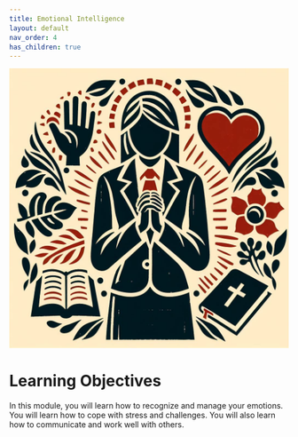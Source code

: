 ```yaml
---
title: Emotional Intelligence
layout: default
nav_order: 4
has_children: true
---
```


![Image of the prayerful](../images/EmotionalIntelligence.png)

# Learning Objectives

In this module, you will learn how to recognize and manage your emotions. You will learn how to cope with stress and challenges. You will also learn how to communicate and work well with others.

